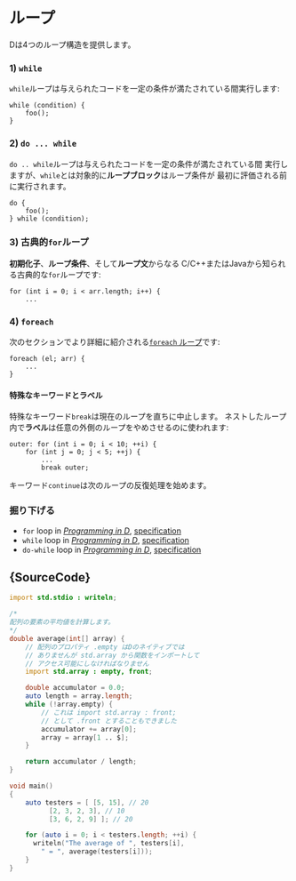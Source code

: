 # ループ

Dは4つのループ構造を提供します。

### 1) `while`

`while`ループは与えられたコードを一定の条件が満たされている間実行します:

    while (condition) {
        foo();
    }

### 2) `do ... while`

`do .. while`ループは与えられたコードを一定の条件が満たされている間
実行しますが、`while`とは対象的に**ループブロック**はループ条件が
最初に評価される前に実行されます。

    do {
        foo();
    } while (condition);

### 3) 古典的`for`ループ

**初期化子**、**ループ条件**、そして**ループ文**からなる
C/C++またはJavaから知られる古典的な`for`ループです:

    for (int i = 0; i < arr.length; i++) {
        ...

### 4) `foreach`

次のセクションでより詳細に紹介される[`foreach` ループ](basics/foreach)です:

    foreach (el; arr) {
        ...
    }

#### 特殊なキーワードとラベル

特殊なキーワード`break`は現在のループを直ちに中止します。
ネストしたループ内で**ラベル**は任意の外側のループをやめさせるのに使われます:

    outer: for (int i = 0; i < 10; ++i) {
        for (int j = 0; j < 5; ++j) {
            ...
            break outer;

キーワード`continue`は次のループの反復処理を始めます。

### 掘り下げる

- `for` loop in [_Programming in D_](http://ddili.org/ders/d.en/for.html), [specification](https://dlang.org/spec/statement.html#ForStatement)
- `while` loop in [_Programming in D_](http://ddili.org/ders/d.en/while.html), [specification](https://dlang.org/spec/statement.html#WhileStatement)
- `do-while` loop in [_Programming in D_](http://ddili.org/ders/d.en/do_while.html), [specification](https://dlang.org/spec/statement.html#do-statement)

## {SourceCode}

```d
import std.stdio : writeln;

/*
配列の要素の平均値を計算します。
*/
double average(int[] array) {
    // 配列のプロパティ .empty はDのネイティブでは
    // ありませんが std.array から関数をインポートして
    // アクセス可能にしなければなりません
    import std.array : empty, front;

    double accumulator = 0.0;
    auto length = array.length;
    while (!array.empty) {
        // これは import std.array : front;
        // として .front とすることもできました
        accumulator += array[0];
        array = array[1 .. $];
    }

    return accumulator / length;
}

void main()
{
    auto testers = [ [5, 15], // 20
          [2, 3, 2, 3], // 10
          [3, 6, 2, 9] ]; // 20

    for (auto i = 0; i < testers.length; ++i) {
      writeln("The average of ", testers[i],
        " = ", average(testers[i]));
    }
}
```
